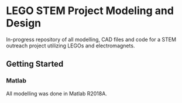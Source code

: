 # LEGO STEM Project Modeling and Design 

In-progress repository of all modelling, CAD files and code for a STEM outreach project utilizing LEGOs and electromagnets.

## Getting Started

### Matlab

All modelling was done in Matlab R2018A.



